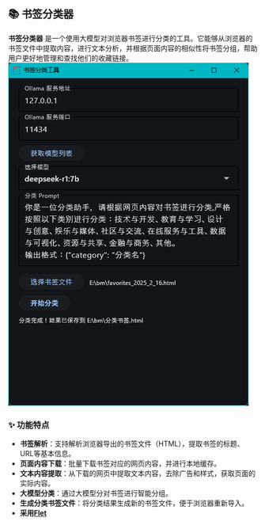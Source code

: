 ## 📚 书签分类器

**书签分类器** 是一个使用大模型对浏览器书签进行分类的工具。它能够从浏览器的书签文件中提取内容，进行文本分析，并根据页面内容的相似性将书签分组，帮助用户更好地管理和查找他们的收藏链接。
![image](flet_270wflWMUn.png)
### ✨ 功能特点

- **书签解析**：支持解析浏览器导出的书签文件（HTML），提取书签的标题、URL等基本信息。
- **页面内容下载**：批量下载书签对应的网页内容，并进行本地缓存。
- **文本内容提取**：从下载的网页中提取文本内容，去除广告和样式，获取页面的实际内容。
- **大模型分类**：通过大模型分对书签进行智能分组。
- **生成分类书签文件**：将分类结果生成新的书签文件，便于浏览器重新导入。
- **采用[Flet](https://flet.dev/)**
